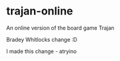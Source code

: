 trajan-online
=============

An online version of the board game Trajan

Bradey Whitlocks change :D

I made this change - atryino 
